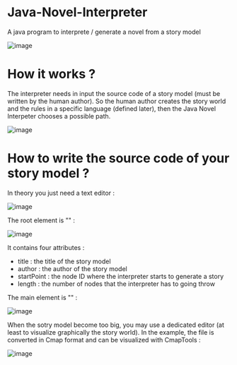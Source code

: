 # Java-Novel-Interpreter
A java program to interprete / generate a novel from a story model

![image](https://github.com/JNovGen/Java-Novel-Interpreter/assets/120131145/574dab06-cc5c-4435-8d9f-2a3cb8515f09)

# How it works ?
The interpreter needs in input the source code of a story model (must be written by the human author). So the human author creates the story world and the rules in a specific language (defined later), then the Java Novel Interpeter chooses a possible path.

![image](https://github.com/JNovGen/Java-Novel-Interpreter/assets/120131145/1a696fe3-c8be-4c6b-aa08-59e381369f0d)

# How to write the source code of your story model ?
In theory you just need a text editor :

![image](https://github.com/JNovGen/Java-Novel-Interpreter/assets/120131145/57cdbecc-9ae4-46a4-b4f0-723a2fc5b211)

The root element is "<story>" :

![image](https://github.com/JNovGen/Java-Novel-Interpreter/assets/120131145/807ffc60-ac37-4df5-a934-9115f79c1916)

It contains four attributes :
- title : the title of the story model
- author : the author of the story model
- startPoint : the node ID where the interpreter starts to generate a story
- length : the number of nodes that the interpreter has to going throw

The main element is "<node>" :

![image](https://github.com/JNovGen/Java-Novel-Interpreter/assets/120131145/bdbc0534-9f5e-4c71-a574-9393dfa9163d)

When the sotry model become too big, you may use a dedicated editor (at least to visualize graphically the story world). In the example, the file is converted in Cmap format and can be visualized with CmapTools :

![image](https://github.com/JNovGen/Java-Novel-Interpreter/assets/120131145/5f1997ea-c9c6-48d2-9fc7-9d460d6ab822)



